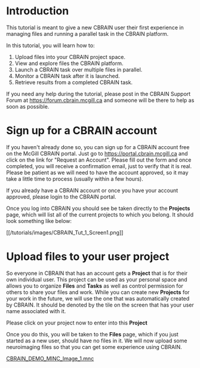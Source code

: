 # Introduction
This tutorial is meant to give a new CBRAIN user their first experience in managing files and running a parallel task in the CBRAIN platform.

In this tutorial, you will learn how to:

1. Upload files into your CBRAIN project space.
1. View and explore files the CBRAIN platform.
1. Launch a CBRAIN task over multiple files in parallel.
1. Monitor a CBRAIN task after it is launched.
1. Retrieve results from a completed CBRAIN task.

If you need any help during the tutorial, please post in the CBRAIN Support Forum at https://forum.cbrain.mcgill.ca and someone will be there to help as soon as possible.

# Sign up for a CBRAIN account

If you haven't already done so, you can sign up for a CBRAIN account free on the McGill CBRAIN portal.  Just go to https://portal.cbrain.mcgill.ca and click on the link for "Request an Account".  Please fill out the form and once completed, you will receive a confirmation email, just to verify that it is real. Please be patient as we will need to have the account approved, so it may take a little time to process (usually within a few hours).

If you already have a CBRAIN account or once you have your account approved, please login to the CBRAIN portal.

Once you log into CBRAIN you should see be taken directly to the **Projects** page, which will list all of the current projects to which you belong.  It should look something like below:

[[/tutorials/images/CBRAIN_Tut_1_Screen1.png]]

# Upload files to your user project

So everyone in CBRAIN that has an account gets a **Project** that is for their own individual user.  This project can be used as your personal space and allows you to organize **Files** and **Tasks** as well as control permission for others to share your files and work.  While you can create new **Projects** for your work in the future, we will use the one that was automatically created by CBRAIN.  It should be denoted by the tile on the screen that has your user name associated with it.

Please click on your project now to enter into this **Project**

Once you do this, you will be taken to the **Files** page, which if you just started as a new user, should have no files in it.  We will now upload some neuroimaging files so that you can get some experience using CBRAIN.

[CBRAIN_DEMO_MINC_Image_1.mnc](/tutorials/files/CBRAIN_DEMO_MINC_Image_1.mnc]])
